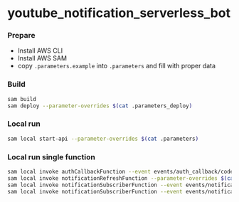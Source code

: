 # youtube_notification_serverless_bot

### Prepare
* Install AWS CLI
* Install AWS SAM
* copy `.parameters.example` into `.parameters` and fill with proper data


### Build
```bash
sam build
sam deploy --parameter-overrides $(cat .parameters_deploy)
```

### Local run
```bash
sam local start-api --parameter-overrides $(cat .parameters)
```

### Local run single function
```bash
sam local invoke authCallbackFunction --event events/auth_callback/code.json --parameter-overrides $(cat .parameters)
sam local invoke notificationRefreshFunction --parameter-overrides $(cat .parameters)
sam local invoke notificationSubscriberFunction --event events/notification-subscriber/acknowledge.json --parameter-overrides $(cat .parameters)
sam local invoke notificationSubscriberFunction --event events/notification-subscriber/notification.json --parameter-overrides $(cat .parameters)
```
